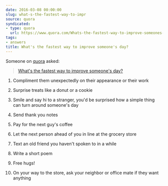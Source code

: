 ```yaml
---
date: 2016-03-08 00:00:00
slug: what-s-the-fastest-way-to-impr
source: quora
syndicated:
- type: quora
  url: https://www.quora.com/Whats-the-fastest-way-to-improve-someones-day/answer/Roy-Tang
tags:
- answers
title: What's the fastest way to improve someone's day?
---
```


Someone on [quora](https://quora.com) asked:

> [What's the fastest way to improve someone's day?](https://www.quora.com/Whats-the-fastest-way-to-improve-someones-day/answer/Roy-Tang)


1. Compliment them unexpectedly on their appearance or their work

2. Surprise treats like a donut or a cookie

3. Smile and say hi to a stranger, you'd be surprised how a simple thing can turn around someone's day

4. Send thank you notes

5. Pay for the next guy's coffee

6. Let the next person ahead of you in line at the grocery store

7. Text an old friend you haven't spoken to in a while

8. Write a short poem

9. Free hugs!

10. On your way to the store, ask your neighbor or office mate if they want anything